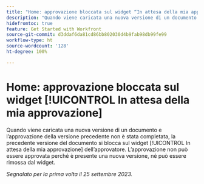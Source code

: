 ```yaml
---
title: "Home: approvazione bloccata sul widget “In attesa della mia approvazione”"
description: "Quando viene caricata una nuova versione di un documento e l’approvazione della versione precedente non è stata completata, la precedente versione del documento si blocca sul widget “In attesa della mia approvazione” dell’approvatore. L’approvazione non può essere eseguita perché è presente una nuova versione, né può essere rimossa dal widget."
hidefromtoc: true
feature: Get Started with Workfront
source-git-commit: d3ddaf6da81cd86bb802030d4b9fab98db99fe99
workflow-type: ht
source-wordcount: '128'
ht-degree: 100%

---
```



# Home: approvazione bloccata sul widget [!UICONTROL In attesa della mia approvazione]

<!--on WF and WFP TOCs-->

Quando viene caricata una nuova versione di un documento e l’approvazione della versione precedente non è stata completata, la precedente versione del documento si blocca sul widget [!UICONTROL In attesa della mia approvazione] dell’approvatore. L’approvazione non può essere approvata perché è presente una nuova versione, né può essere rimossa dal widget.

_Segnalato per la prima volta il 25 settembre 2023._
